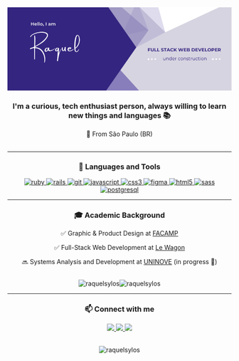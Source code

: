 <div align="center"> 
  <img src="https://github.com/raquelsylos/raquelsylos/blob/main/gh-profile-hd.png?raw=true"/>

  <h3> I'm a curious, tech enthusiast person, always willing to learn new things and languages 📚 </h3>

  📍 From São Paulo (BR)
<br><br>
<hr>
<h3> 🔧 Languages and Tools </h3>

<p> <a href="https://www.ruby-lang.org/en/" target="_blank"> <img src="https://img.shields.io/badge/Ruby-D7D4E1?style=for-the-badge&logo=ruby&logoColor=482FC4" alt="ruby" /> </a> 
  <a href="https://rubyonrails.org/" target="_blank"> <img src="https://img.shields.io/badge/Ruby_on_Rails-D7D4E1?style=for-the-badge&logo=ruby-on-rails&logoColor=482FC4" alt="rails" /> </a>  
  <a href="https://git-scm.com/" target="_blank"> <img src="https://shields.io/badge/git-D7D4E1?style=for-the-badge&logo=git&logoColor=482FC4" alt="git" /> </a> 
  <a href="https://developer.mozilla.org/en-US/docs/Web/JavaScript" target="_blank"> <img src="https://img.shields.io/badge/JavaScript-D7D4E1?style=for-the-badge&logo=javascript&logoColor=482FC4" alt="javascript"/> 
  <a href="https://www.w3schools.com/css/" target="_blank"> <img src="https://img.shields.io/badge/CSS3-D7D4E1?style=for-the-badge&logo=css3&logoColor=482FC4" alt="css3" /> </a>
  <a href="https://www.figma.com/" target="_blank"> <img src="https://img.shields.io/badge/Figma-D7D4E1?style=for-the-badge&logo=figma&logoColor=482FC4" alt="figma" /> </a>
  <a href="https://www.w3.org/html/" target="_blank"> <img src="https://img.shields.io/badge/HTML5-D7D4E1?style=for-the-badge&logo=html5&logoColor=482FC4" alt="html5" /> </a> 
  <a href="https://sass-lang.com" target="_blank"> <img src="https://img.shields.io/badge/Sass-D7D4E1?style=for-the-badge&logo=sass&logoColor=482FC4" alt="sass" /> </a> 
  <a href="https://www.postgresql.org/"> <img src="https://img.shields.io/badge/PostgreSQL-D7D4E1?style=for-the-badge&logo=postgresql&logoColor=482FC4" alt="postgresql"/> </a> 
</p>

<hr>
<h3> 🎓 Academic Background </h3>

✅ Graphic & Product Design at [FACAMP](https://vestibular3.facamp.com.br/) 
  
✅ Full-Stack Web Development at [Le Wagon](https://www.lewagon.com/) 
  
🔜 Systems Analysis and Development at [UNINOVE](https://www.uninove.br/) (in progress 📶)

<br>
   
<div align="center" style="display: flex; justify-content: center; align-items: center;">
  <img src="https://github-readme-stats.vercel.app/api?username=raquelsylos&show_icons=true&locale=en&theme=tokyonight" alt="raquelsylos" />
  <img src="https://github-readme-stats.vercel.app/api/top-langs?username=raquelsylos&layout=compact&theme=tokyonight&langs_count=6" alt="raquelsylos" />
</div>

<hr>

<h3 align="center">📫 Connect with me</h3>
<div align="center">
  <a href="https://www.linkedin.com/in/raquelbiondi" target="_blank">
    <img src="https://img.shields.io/badge/LinkedIn-482FC4?style=for-the-badge&logo=linkedin&logoColor=black">
  </a>
  <a href="https://www.instagram.com/_raquelbiondi/" target="_blank">
    <img src="https://img.shields.io/badge/-Instagram-482FC4?style=for-the-badge&logo=instagram&logoColor=white">
  </a>
  <a href="mailto:raquelsylos@gmail.com" target="_blank">
    <img src="https://img.shields.io/badge/-Gmail-482FC4?style=for-the-badge&logo=gmail&logoColor=white">
  </a>
</div>

<br>

<p align="center">
  <img src="https://komarev.com/ghpvc/?username=raquelsylos&label=Profile%20views&color=0e75b6&style=flat" alt="raquelsylos" />
</p>


